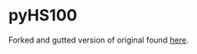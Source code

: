 # pyHS100

Forked and gutted version of original found [here](https://github.com/GadgetReactor/pyHS100).
